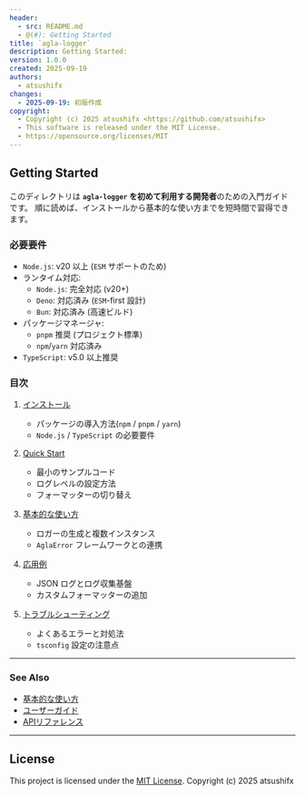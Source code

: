 ```yaml
---
header:
  - src: README.md
  - @(#): Getting Started
title: `agla-logger`
description: Getting Started:
version: 1.0.0
created: 2025-09-19
authors:
  - atsushifx
changes:
  - 2025-09-19: 初版作成
copyright:
  - Copyright (c) 2025 atsushifx <https://github.com/atsushifx>
  - This software is released under the MIT License.
  - https://opensource.org/licenses/MIT
---
```


## Getting Started

このディレクトリは **`agla-logger` を初めて利用する開発者**のための入門ガイドです。
順に読めば、インストールから基本的な使い方までを短時間で習得できます。

### 必要要件

- `Node.js`: v20 以上 (`ESM` サポートのため)
- ランタイム対応:
  - `Node.js`: 完全対応 (v20+)
  - `Deno`: 対応済み (`ESM`-first 設計)
  - `Bun`: 対応済み (高速ビルド)
- パッケージマネージャ:
  - `pnpm` 推奨 (プロジェクト標準)
  - `npm`/`yarn` 対応済み
- `TypeScript`: v5.0 以上推奨

### 目次

1. [インストール](01-install.md)
   - パッケージの導入方法(`npm` / `pnpm` / `yarn`)
   - `Node.js` / `TypeScript` の必要要件

2. [Quick Start](02-quickstart.md)
   - 最小のサンプルコード
   - ログレベルの設定方法
   - フォーマッターの切り替え

3. [基本的な使い方](03-basic-usage.md)
   - ロガーの生成と複数インスタンス
   - `AglaError` フレームワークとの連携

4. [応用例](04-examples.md)
   - JSON ログとログ収集基盤
   - カスタムフォーマッターの追加

5. [トラブルシューティング](05-troubleshooting.md)
   - よくあるエラーと対処法
   - `tsconfig` 設定の注意点

---

### See Also

- [基本的な使い方](../basic-usage/)
- [ユーザーガイド](../user-guides/)
- [APIリファレンス](../api-reference/)

---

## License

This project is licensed under the [MIT License](https://opensource.org/licenses/MIT).
Copyright (c) 2025 atsushifx
